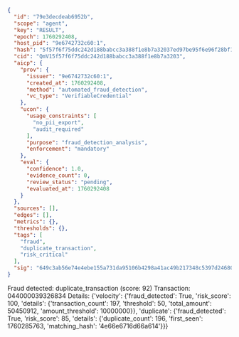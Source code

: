 ```json
{
  "id": "79e3decdeab6952b",
  "scope": "agent",
  "key": "RESULT",
  "epoch": 1760292408,
  "host_pid": "9e6742732c60:1",
  "hash": "5f57f6f75ddc242d188babcc3a388f1e8b7a32037ed97be95f6e96f28bf185dd",
  "cid": "QmV15f57f6f75ddc242d188babcc3a388f1e8b7a3203",
  "aicp": {
    "prov": {
      "issuer": "9e6742732c60:1",
      "created_at": 1760292408,
      "method": "automated_fraud_detection",
      "vc_type": "VerifiableCredential"
    },
    "ucon": {
      "usage_constraints": [
        "no_pii_export",
        "audit_required"
      ],
      "purpose": "fraud_detection_analysis",
      "enforcement": "mandatory"
    },
    "eval": {
      "confidence": 1.0,
      "evidence_count": 0,
      "review_status": "pending",
      "evaluated_at": 1760292408
    }
  },
  "sources": [],
  "edges": [],
  "metrics": {},
  "thresholds": {},
  "tags": [
    "fraud",
    "duplicate_transaction",
    "risk_critical"
  ],
  "sig": "649c3ab56e74e4ebe155a731da95106b4298a41ac49b217348c5397d246804b2"
}
```

Fraud detected: duplicate_transaction (score: 92)
Transaction: 044000039326834
Details: {'velocity': {'fraud_detected': True, 'risk_score': 100, 'details': {'transaction_count': 197, 'threshold': 50, 'total_amount': 50450912, 'amount_threshold': 10000000}}, 'duplicate': {'fraud_detected': True, 'risk_score': 85, 'details': {'duplicate_count': 196, 'first_seen': 1760285763, 'matching_hash': '4e66e6716d66a614'}}}